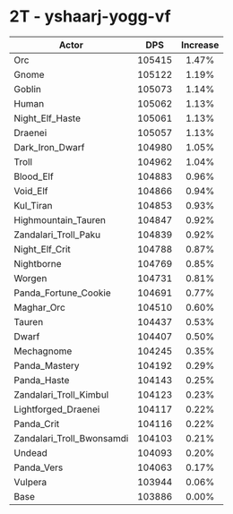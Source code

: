 # 2T - yshaarj-yogg-vf
| Actor | DPS | Increase |
|---|:---:|:---:|
|Orc|105415|1.47%|
|Gnome|105122|1.19%|
|Goblin|105073|1.14%|
|Human|105062|1.13%|
|Night_Elf_Haste|105061|1.13%|
|Draenei|105057|1.13%|
|Dark_Iron_Dwarf|104980|1.05%|
|Troll|104962|1.04%|
|Blood_Elf|104883|0.96%|
|Void_Elf|104866|0.94%|
|Kul_Tiran|104853|0.93%|
|Highmountain_Tauren|104847|0.92%|
|Zandalari_Troll_Paku|104839|0.92%|
|Night_Elf_Crit|104788|0.87%|
|Nightborne|104769|0.85%|
|Worgen|104731|0.81%|
|Panda_Fortune_Cookie|104691|0.77%|
|Maghar_Orc|104510|0.60%|
|Tauren|104437|0.53%|
|Dwarf|104407|0.50%|
|Mechagnome|104245|0.35%|
|Panda_Mastery|104192|0.29%|
|Panda_Haste|104143|0.25%|
|Zandalari_Troll_Kimbul|104123|0.23%|
|Lightforged_Draenei|104117|0.22%|
|Panda_Crit|104116|0.22%|
|Zandalari_Troll_Bwonsamdi|104103|0.21%|
|Undead|104093|0.20%|
|Panda_Vers|104063|0.17%|
|Vulpera|103944|0.06%|
|Base|103886|0.00%|
